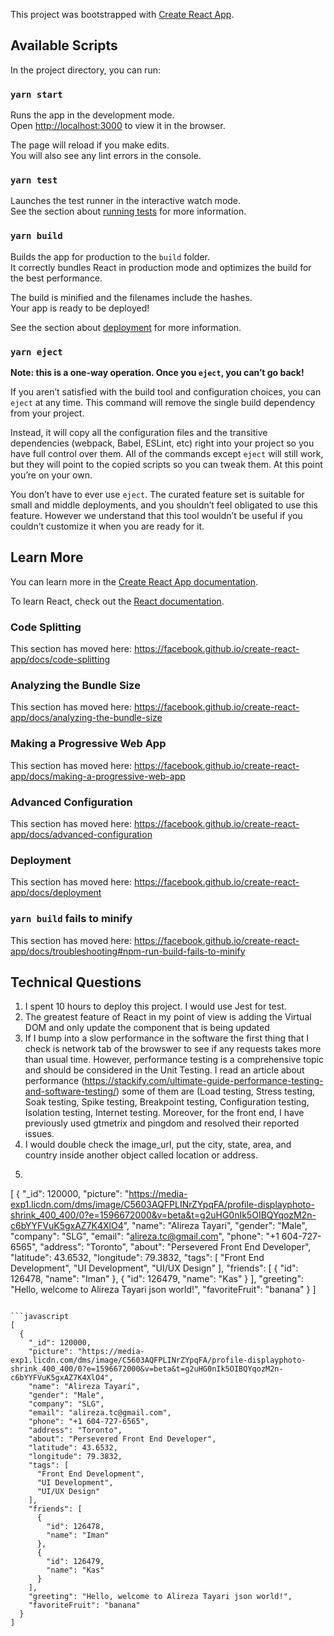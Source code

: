 This project was bootstrapped with [Create React App](https://github.com/facebook/create-react-app).

## Available Scripts

In the project directory, you can run:

### `yarn start`

Runs the app in the development mode.<br />
Open [http://localhost:3000](http://localhost:3000) to view it in the browser.

The page will reload if you make edits.<br />
You will also see any lint errors in the console.

### `yarn test`

Launches the test runner in the interactive watch mode.<br />
See the section about [running tests](https://facebook.github.io/create-react-app/docs/running-tests) for more information.

### `yarn build`

Builds the app for production to the `build` folder.<br />
It correctly bundles React in production mode and optimizes the build for the best performance.

The build is minified and the filenames include the hashes.<br />
Your app is ready to be deployed!

See the section about [deployment](https://facebook.github.io/create-react-app/docs/deployment) for more information.

### `yarn eject`

**Note: this is a one-way operation. Once you `eject`, you can’t go back!**

If you aren’t satisfied with the build tool and configuration choices, you can `eject` at any time. This command will remove the single build dependency from your project.

Instead, it will copy all the configuration files and the transitive dependencies (webpack, Babel, ESLint, etc) right into your project so you have full control over them. All of the commands except `eject` will still work, but they will point to the copied scripts so you can tweak them. At this point you’re on your own.

You don’t have to ever use `eject`. The curated feature set is suitable for small and middle deployments, and you shouldn’t feel obligated to use this feature. However we understand that this tool wouldn’t be useful if you couldn’t customize it when you are ready for it.

## Learn More

You can learn more in the [Create React App documentation](https://facebook.github.io/create-react-app/docs/getting-started).

To learn React, check out the [React documentation](https://reactjs.org/).

### Code Splitting

This section has moved here: https://facebook.github.io/create-react-app/docs/code-splitting

### Analyzing the Bundle Size

This section has moved here: https://facebook.github.io/create-react-app/docs/analyzing-the-bundle-size

### Making a Progressive Web App

This section has moved here: https://facebook.github.io/create-react-app/docs/making-a-progressive-web-app

### Advanced Configuration

This section has moved here: https://facebook.github.io/create-react-app/docs/advanced-configuration

### Deployment

This section has moved here: https://facebook.github.io/create-react-app/docs/deployment

### `yarn build` fails to minify

This section has moved here: https://facebook.github.io/create-react-app/docs/troubleshooting#npm-run-build-fails-to-minify

## Technical Questions
1. I spent 10 hours to deploy this project. I would use Jest for test.
2. The greatest feature of React in my point of view is adding the Virtual DOM and only update the component that is being updated
3. If I bump into a slow performance in the software the first thing that I check is network tab of the browswer to see if any requests takes more than usual time. However, performance testing is a comprehensive topic and should be considered in the Unit Testing. I read an article about performance (https://stackify.com/ultimate-guide-performance-testing-and-software-testing/) some of them are (Load testing, Stress testing, Soak testing, Spike testing, Breakpoint testing, Configuration testing, Isolation testing, Internet testing. Moreover, for the front end, I have previously used gtmetrix and pingdom and resolved their reported issues.
4. I would double check the image_url, put the city, state, area, and country inside another object called location or address.
5. ```
[
  {
    "_id": 120000,
    "picture": "https://media-exp1.licdn.com/dms/image/C5603AQFPLINrZYpqFA/profile-displayphoto-shrink_400_400/0?e=1596672000&v=beta&t=g2uHG0nIk5OIBQYqozM2n-c6bYYFVuK5gxAZ7K4XlO4",
    "name": "Alireza Tayari",
    "gender": "Male",
    "company": "SLG",
    "email": "alireza.tc@gmail.com",
    "phone": "+1 604-727-6565",
    "address": "Toronto",
    "about": "Persevered Front End Developer",
    "latitude": 43.6532, 
    "longitude": 79.3832,
    "tags": [
      "Front End Development",
      "UI Development",
      "UI/UX Design"
    ],
    "friends": [
      {
        "id": 126478,
        "name": "Iman"
      },
      {
        "id": 126479,
        "name": "Kas"
      }
    ],
    "greeting": "Hello, welcome to Alireza Tayari json world!",
    "favoriteFruit": "banana"
  }
]
```

```javascript
[
  {
    "_id": 120000,
    "picture": "https://media-exp1.licdn.com/dms/image/C5603AQFPLINrZYpqFA/profile-displayphoto-shrink_400_400/0?e=1596672000&v=beta&t=g2uHG0nIk5OIBQYqozM2n-c6bYYFVuK5gxAZ7K4XlO4",
    "name": "Alireza Tayari",
    "gender": "Male",
    "company": "SLG",
    "email": "alireza.tc@gmail.com",
    "phone": "+1 604-727-6565",
    "address": "Toronto",
    "about": "Persevered Front End Developer",
    "latitude": 43.6532, 
    "longitude": 79.3832,
    "tags": [
      "Front End Development",
      "UI Development",
      "UI/UX Design"
    ],
    "friends": [
      {
        "id": 126478,
        "name": "Iman"
      },
      {
        "id": 126479,
        "name": "Kas"
      }
    ],
    "greeting": "Hello, welcome to Alireza Tayari json world!",
    "favoriteFruit": "banana"
  }
]
```